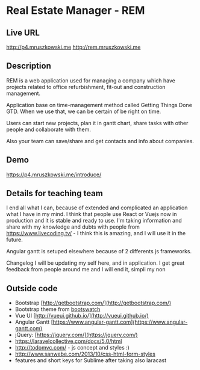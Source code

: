 
# Real Estate Manager - REM 

## Live URL
<http://p4.mruszkowski.me>
<http://rem.mruszkowski.me>

## Description

REM is a web application used for managing a company which have projects related to office refurbishment, fit-out and construction management. 

Application base on time-management method called Getting Things Done GTD. When we use that, we can be certain of be right on time.

Users can start new projects, plan it in gantt chart, share tasks with other people and collaborate with them.

Also your team can save/share and get contacts 
and info about companies.

## Demo
<https://p4.mruszkowski.me/introduce/>

## Details for teaching team
I end all what I can, because of extended and complicated an application what I have in my mind. I think that people use React or Vuejs now in production and it is stable and ready to use.
I'm taking information and share with my knowledge and dubts with people from https://www.livecoding.tv/ - I think this is amazing, and I will use it in the future.

Angular gantt is setuped elsewhere because of 2 differents js frameworks.

Changelog I will be updating my self here, and in application. I get great feedback from people around me and I will end it, simpli my non

## Outside code
* Bootstrap [http://getbootstrap.com/](http://getbootstrap.com/)
* Bootstrap theme from [bootswatch](http://bootswatch.com/sandstone/)
* Vue UI [http://vueui.github.io/](http://vueui.github.io/)
* Angular Gantt [https://www.angular-gantt.com](https://www.angular-gantt.com)
* jQuery: [https://jquery.com/](https://jquery.com/)
* https://laravelcollective.com/docs/5.0/html
* http://todomvc.com/ - js concept and styles :)
* http://www.sanwebe.com/2013/10/css-html-form-styles
* features and short keys for Sublime after taking also laracast 